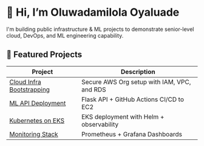# 👋 Hi, I’m Oluwadamilola Oyaluade

I'm building public infrastructure & ML projects to demonstrate senior-level cloud, DevOps, and ML engineering capability.

## 🚀 Featured Projects

| Project | Description |
|--------|-------------|
| [Cloud Infra Bootstrapping](https://github.com/OOyaluade/cloud-infra-bootstrapping) | Secure AWS Org setup with IAM, VPC, and RDS |
| [ML API Deployment](https://github.com/OOyaluade/ml-api-pipeline) | Flask API + GitHub Actions CI/CD to EC2 |
| [Kubernetes on EKS](https://github.com/OOyaluade/k8s-eks-platform) | EKS deployment with Helm + observability |
| [Monitoring Stack](https://github.com/OOyaluade/monitoring-stack) | Prometheus + Grafana Dashboards |
